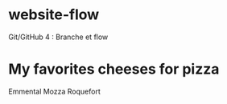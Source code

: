 # website-flow
Git/GitHub 4 : Branche et flow

# My favorites cheeses for pizza
Emmental
Mozza
Roquefort